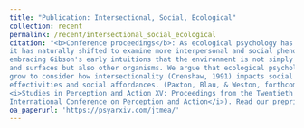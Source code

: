 ```yaml
---
title: "Publication: Intersectional, Social, Ecological"
collection: recent
permalink: /recent/intersectional_social_ecological
citation: "<b>Conference proceedings</b>: As ecological psychology has grown,
it has naturally shifted to examine more interpersonal and social phenomena,
embracing Gibson's early intuitions that the environment is not simply objects
and surfaces but also other organisms. We argue that ecological psychology must
grow to consider how intersectionality (Crenshaw, 1991) impacts social
effectivities and social affordances. (Paxton, Blau, & Weston, forthcoming,
<i>Studies in Perception and Action XV: Proceedings from the Twentieth
International Conference on Perception and Action</i>). Read our preprint!"
oa_paperurl: 'https://psyarxiv.com/jtmea/'
---
```

